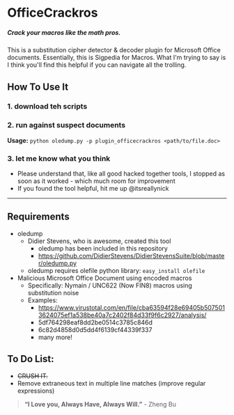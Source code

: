 # OfficeCrackros
##### Crack your macros like the math pros.
This is a substitution cipher detector & decoder plugin for Microsoft Office documents. Essentially, this is Sigpedia for Macros. What I'm trying to say is I think you'll find this helpful if you can navigate all the trolling.

## How To Use It
### 1. download teh scripts
### 2. run against suspect documents
   **Usage:** ```python oledump.py -p plugin_officecrackros <path/to/file.doc>```
### 3. let me know what you think
  * Please understand that, like all good hacked together tools, I stopped as soon as it worked - which much room for improvement
  * If you found the tool helpful, hit me up @itsreallynick

---
## Requirements
* oledump
  * Didier Stevens, who is awesome, created this tool
    * oledump has been included in this repository
    * https://github.com/DidierStevens/DidierStevensSuite/blob/master/oledump.py
  * oledump requires olefile python library: ```easy_install olefile```
* Malicious Microsoft Office Document using encoded macros
  * Specifically: Nymain / UNC622 (Now FIN8) macros using substitution noise
  * Examples: 
     * https://www.virustotal.com/en/file/cba63594f28e69405b5075013624075ef1a538be40a7c2402f84d33f9f6c2927/analysis/
     * 5df764298eaf8dd2be0514c3785c846d
     * 6c82d4858d0d5dd4f6139cf44339f337
     * many more!

## To Do List:
* ~~CRUSH IT.~~
* Remove extraneous text in multiple line matches (improve regular expressions)

> **“I Love you, Always Have, Always Will.”** - Zheng Bu
